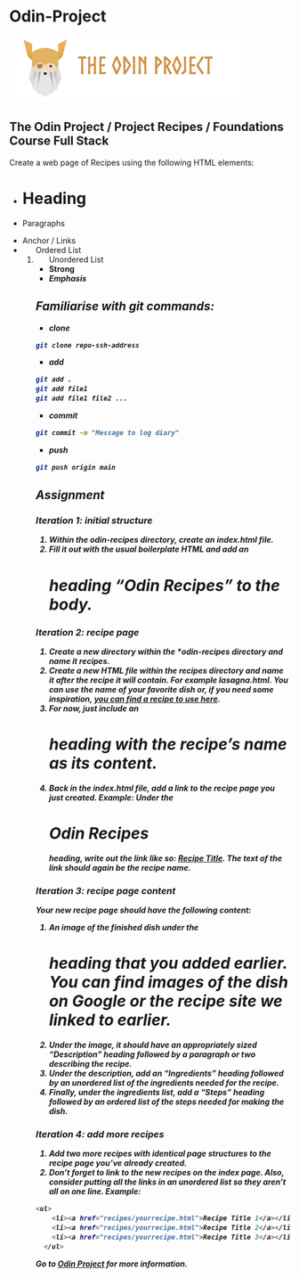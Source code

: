 # Odin-Project
![Odin Logo](./sources/img/odin.png)

## The Odin Project / Project Recipes / Foundations Course Full Stack

Create a web page of Recipes using the following HTML elements:
- [<h1>](https://developer.mozilla.org/pt-BR/docs/Web/HTML/Element/Heading_Elements)Heading
- [<p>](https://developer.mozilla.org/pt-BR/docs/Web/HTML/Element/p)Paragraphs
- [<a>](https://developer.mozilla.org/pt-BR/docs/Web/HTML/Element/a)Anchor / Links
- [<ol>](https://developer.mozilla.org/pt-BR/docs/Web/HTML/Element/ol) Ordered List
- [<ul>](https://developer.mozilla.org/pt-BR/docs/Web/HTML/Element/ul) Unordered List
- [<strong>](https://developer.mozilla.org/pt-BR/docs/Web/HTML/Element/strong)Strong
- [<em>](https://developer.mozilla.org/pt-BR/docs/Web/HTML/Element/em)Emphasis

## Familiarise with git commands:
- clone
```sh
git clone repo-ssh-address
```
- add
```sh
git add .
git add file1
git add file1 file2 ...
```
- commit
```sh
git commit -m "Message to log diary"
```
- push
```sh
git push origin main
```

## Assignment
### Iteration 1: initial structure
1. Within the ***odin-recipes*** directory, create an ***index.html*** file.
2. Fill it out with the usual boilerplate HTML and add an ***<h1>*** heading “Odin Recipes” to the body.

### Iteration 2: recipe page
1. Create a new directory within the ***odin-recipes** directory and name it ***recipes***.
2. Create a new HTML file within the ***recipes*** directory and name it after the recipe it will contain. For example ***lasagna.html***. You can use the name of your favorite dish or, if you need some inspiration, [you can find a recipe to use here](https://www.allrecipes.com/).
3. For now, just include an ***<h1>*** heading with the recipe’s name as its content.
4. Back in the ***index.html*** file, add a link to the recipe page you just created. Example: Under the ***<h1>Odin Recipes</h1>*** heading, write out the link like so: ***<a href="recipes/recipename.html">Recipe Title</a>***. The text of the link should again be the recipe name.
### Iteration 3: recipe page content
Your new recipe page should have the following content:

1. An image of the finished dish under the ***<h1>*** heading that you added earlier. You can find images of the dish on Google or the recipe site we linked to earlier.
2. Under the image, it should have an appropriately sized “Description” heading followed by a paragraph or two describing the recipe.
3. Under the description, add an “Ingredients” heading followed by an unordered list of the ingredients needed for the recipe.
4. Finally, under the ingredients list, add a “Steps” heading followed by an ***ordered list*** of the steps needed for making the dish.

### Iteration 4: add more recipes
1. Add two more recipes with identical page structures to the recipe page you’ve already created.
2. Don’t forget to link to the new recipes on the index page. Also, consider putting all the links in an unordered list so they aren’t all on one line.
Example:
```sh
<ul>
    <li><a href="recipes/yourrecipe.html">Recipe Title 1</a></li>
    <li><a href="recipes/yourrecipe.html">Recipe Title 2</a></li>
    <li><a href="recipes/yourrecipe.html">Recipe Title 3</a></li>
  </ul>
````

***Go to [Odin Project](https://www.theodinproject.com/lessons/foundations-recipes)*** for more information.